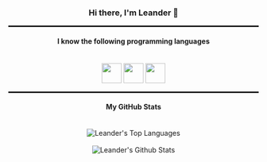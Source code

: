 <div align="center">
  <h3 class="title">Hi there, I'm Leander 👋</h3>
  <hr width="100%" style="height:3px;">
  <h4>I know the following programming languages</h4>
  <br>
  <img src="https://github.com/abranhe/programming-languages-logos/blob/master/src/java/java.png" width=40px height=40px>
  <img src="https://github.com/abranhe/programming-languages-logos/blob/master/src/kotlin/kotlin.png" width=40px height=40px>
  <img src="https://github.com/abranhe/programming-languages-logos/blob/master/src/lua/lua.png" width=40px height=40px>
  <hr width="100%" style="height:3px;">
  <h4>My GitHub Stats</h4>
  <br>
  <img allign="center" alt="Leander's Top Languages" src="https://github-readme-stats.vercel.app/api/top-langs/?username=LeleEdits&layout=compact&hide_border=true&theme=dark"/>
  <br>
  <br>
  <img allign="center" alt="Leander's Github Stats" src="https://github-readme-stats.vercel.app/api?username=LeleEdits&show_icons=true&hide_border=true&theme=dark"/>
</div>





